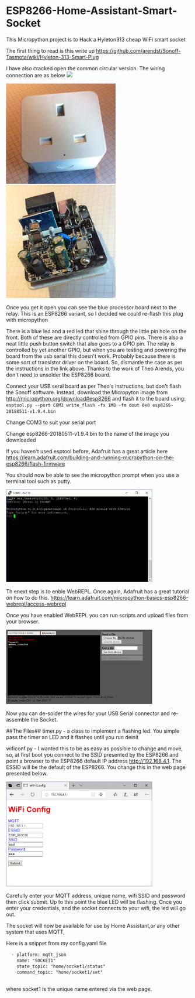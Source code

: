 # ESP8266-Home-Assistant-Smart-Socket
This Micropython project is to Hack a Hyleton313 cheap WiFi smart socket

The first thing to read is this write up https://github.com/arendst/Sonoff-Tasmota/wiki/Hyleton-313-Smart-Plug

I have also cracked open the common circular version.
The wiring connection are as below
<img src="/resources/Base_view.png" width="300">


<img src="/resources/IMG_0265.JPG" width="300">
<img src="/resources/IMG_0264.JPG" width="300">

Once you get it open you can see the blue processor board next to the relay. This is an ESP8266 variant, so I decided we could re-flash this plug with micropython


There is a blue led and a red led that shine through the little pin hole on the front. Both of these are directly controlled from GPIO pins. There is also a neat little push button switch that also goes to a GPIO pin. The relay is controlled by yet another GPIO, but when you are testing and powering the board from the usb serial this doesn't work. Probably because there is some sort of transistor driver on the board.
So, dismantle the case as per the instructions in the link above.
Thanks to the work of Theo Arends, you don't need to unsolder the ESP8266 board.

Connect your USB seral board as per Theo's instructions, but don't flash the Sonoff software. Instead, download the Micropyton image from http://micropython.org/download#esp8266 and flash it to the board using:
`esptool.py --port COM3 write_flash -fs 1MB -fm dout 0x0 esp8266-20180511-v1.9.4.bin`

Change COM3 to suit your serial port

Change esp8266-20180511-v1.9.4.bin to the name of the image you downloaded

If you haven't used esptool before, Adafruit has a great article here https://learn.adafruit.com/building-and-running-micropython-on-the-esp8266/flash-firmware

You should now be able to see the micropython prompt when you use a terminal tool such as putty.

<img src="/resources/putty.png" width="400">

Th enext step is to enble WebREPL. Once again, Adafruit has a great tutorial on how to do this. https://learn.adafruit.com/micropython-basics-esp8266-webrepl/access-webrepl

Once you have enabled WebREPL you can run scripts and upload files from your browser.

<img src="/resources/webrepl.png" width="400">

Now you can de-solder the wires for your USB Serial connector and re-assemble the Socket.

##The Files##
timer.py - a class to implement a flashing led. You simple pass the timer an LED and it flashes until you run deinit

wificonf.py - I wanted this to be as easy as possible to change and move, so, at first boot you connect to the SSID presented by the ESP8266 and point a browser to the ESP8266 default IP address http://192.168.4.1. The ESSID will be the default of the ESP8266. You change this in the web page presented below.

<img src="/resources/webpage.png" width="400">

Carefully enter your MQTT address, unique name, wifi SSID and password then click submit. Up to this point the blue LED will be flashing. Once you enter your credentials, and the socket connects to your wifi, the led will go out.

The socket will now be available for use by Home Assistant,or any other system that uses MQTT,

Here is a snippet from my config.yaml file
```
  - platform: mqtt_json
    name: "SOCKET1"
    state_topic: "home/socket1/status"
    command_topic: "home/socket1/set"
    
```
where socket1 is the unique name entered via the web page.

